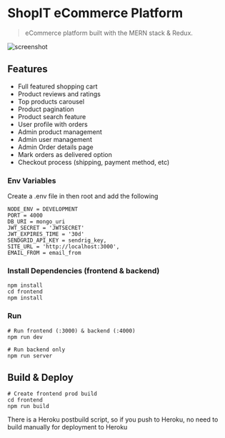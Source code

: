 # ShopIT eCommerce Platform

> eCommerce platform built with the MERN stack & Redux.

![screenshot](https://ibb.co/wSZ9sLb)
## Features

- Full featured shopping cart
- Product reviews and ratings
- Top products carousel
- Product pagination
- Product search feature
- User profile with orders
- Admin product management
- Admin user management
- Admin Order details page
- Mark orders as delivered option
- Checkout process (shipping, payment method, etc)

### Env Variables

Create a .env file in then root and add the following

```
NODE_ENV = DEVELOPMENT
PORT = 4000
DB_URI = mongo_uri
JWT_SECRET = 'JWTSECRET'
JWT_EXPIRES_TIME = '30d'
SENDGRID_API_KEY = sendrig_key,
SITE_URL = 'http://localhost:3000',
EMAIL_FROM = email_from
```

### Install Dependencies (frontend & backend)

```
npm install
cd frontend
npm install
```

### Run

```
# Run frontend (:3000) & backend (:4000)
npm run dev

# Run backend only
npm run server
```

## Build & Deploy

```
# Create frontend prod build
cd frontend
npm run build
```

There is a Heroku postbuild script, so if you push to Heroku, no need to build manually for deployment to Heroku
